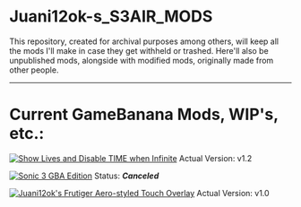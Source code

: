 # Juani12ok-s_S3AIR_MODS

This repository, created for archival purposes among others, will keep all the mods I'll make in case they get withheld or trashed. Here'll also be unpublished mods, alongside with modified mods, originally made from other people.

***

# Current GameBanana Mods, WIP's, etc.:

[![Show Lives and Disable TIME when Infinite](https://gamebanana.com/mods/embeddables/561987?type=large)](https://gamebanana.com/mods/561987)
Actual Version: v1.2

[![Sonic 3 GBA Edition](https://gamebanana.com/wips/embeddables/77822?type=large)](https://gamebanana.com/wips/77822)
Status: ***Canceled***

[![Juani12ok's Frutiger Aero-styled Touch Overlay](https://gamebanana.com/concepts/embeddables/563995?type=large)](https://gamebanana.com/mods/563995)
Actual Version: v1.0